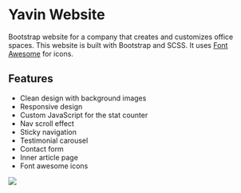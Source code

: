 # Yavin Website

Bootstrap website for a company that creates and customizes office spaces. This website is built with Bootstrap and SCSS. It uses [Font Awesome](https://fontawesome.com/) for icons.

## Features

- Clean design with background images
- Responsive design
- Custom JavaScript for the stat counter
- Nav scroll effect
- Sticky navigation
- Testimonial carousel
- Contact form
- Inner article page
- Font awesome icons

<img src="./images/screen.png" />
